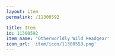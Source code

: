 ```yaml
---
layout: item
permalink: /11300592

title: Item
id: 11300592
item_name: 'Otherworldly Wild Headgear'
icon_url: 'item/icon/11300553.png'
---
```

